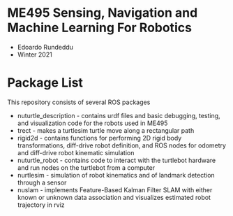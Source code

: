 # ME495 Sensing, Navigation and Machine Learning For Robotics
* Edoardo Rundeddu
* Winter 2021
# Package List
This repository consists of several ROS packages
- nuturtle\_description - contains urdf files and basic debugging, testing, and visualization code for the robots used in ME495
- trect - makes a turtlesim turtle move along a rectangular path
- rigid2d - contains functions for performing 2D rigid body transformations, diff-drive robot definition, and ROS nodes for odometry and diff-drive robot kinematic simulation
- nuturtle\_robot - contains code to interact with the turtlebot hardware and run nodes on the turtlebot from a computer
- nurtlesim - simulation of robot kinematics and of landmark detection through a sensor
- nuslam - implements Feature-Based Kalman Filter SLAM with either known or unknown data association and visualizes estimated robot trajectory in rviz
